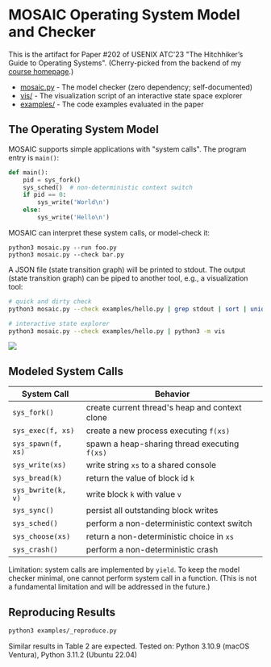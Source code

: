 # MOSAIC Operating System Model and Checker

This is the artifact for Paper #202 of USENIX ATC'23 "The Hitchhiker’s Guide to Operating Systems". (Cherry-picked from the backend of my [course homepage](http://jyywiki.cn/OS/2023/build/lect4.ipynb).)

- [mosaic.py](mosaic.py) - The model checker (zero dependency; self-documented)
- [vis/](vis/) - The visualization script of an interactive state space explorer
- [examples/](examples/) - The code examples evaluated in the paper

## The Operating System Model

MOSAIC supports simple applications with "system calls". The program entry is `main()`:

```python
def main():
    pid = sys_fork()
    sys_sched()  # non-deterministic context switch
    if pid == 0:
        sys_write('World\n')
    else:
        sys_write('Hello\n')
```

MOSAIC can interpret these system calls, or model-check it:

    python3 mosaic.py --run foo.py
    python3 mosaic.py --check bar.py

A JSON file (state transition graph) will be printed to stdout.
The output (state transition graph) can be piped to another tool, e.g., a
visualization tool:

```bash
# quick and dirty check
python3 mosaic.py --check examples/hello.py | grep stdout | sort | uniq
```

```bash
# interactive state explorer
python3 mosaic.py --check examples/hello.py | python3 -m vis
```

![](vis/demo.png)

## Modeled System Calls

System Call         | Behavior
--------------------|-----------------------------------------------
`sys_fork()`        | create current thread's heap and context clone
`sys_exec(f, xs)`   | create a new process executing `f(xs)`
`sys_spawn(f, xs)`  | spawn a heap-sharing thread executing `f(xs)`
`sys_write(xs)`     | write string `xs` to a shared console
`sys_bread(k)`      | return the value of block id `k`
`sys_bwrite(k, v)`  | write block `k` with value `v`
`sys_sync()`        | persist all outstanding block writes
`sys_sched()`       | perform a non-deterministic context switch
`sys_choose(xs)`    | return a non-deterministic choice in `xs`
`sys_crash()`       | perform a non-deterministic crash

Limitation: system calls are implemented by `yield`. To keep the model checker minimal, one cannot perform system call in a function. (This is not a fundamental limitation and will be addressed in the future.)

## Reproducing Results

```bash
python3 examples/_reproduce.py
```

Similar results in Table 2 are expected. Tested on: Python 3.10.9 (macOS Ventura), Python 3.11.2 (Ubuntu 22.04)
